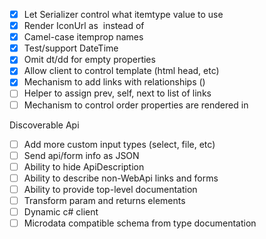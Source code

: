 - [x] Let Serializer control what itemtype value to use
- [x] Render IconUrl as <img> instead of <a>
- [x] Camel-case itemprop names
- [x] Test/support DateTime
- [x] Omit dt/dd for empty properties
- [x] Allow client to control template (html head, etc)
- [x] Mechanism to add links with relationships (<a rel="next">)
- [ ] Helper to assign prev, self, next to list of links
- [ ] Mechanism to control order properties are rendered in

Discoverable Api
- [ ] Add more custom input types (select, file, etc)
- [ ] Send api/form info as JSON
- [ ] Ability to hide ApiDescription
- [ ] Ability to describe non-WebApi links and forms
- [ ] Ability to provide top-level documentation
- [ ] Transform param and returns elements
- [ ] Dynamic c# client
- [ ] Microdata compatible schema from type documentation

